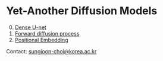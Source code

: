 # Yet-Another Diffusion Models

0. [Dense U-net](https://github.com/sjchoi86/yet-another-diffusion-models/blob/main/code/demo_unet.ipynb)
1. [Forward diffusion process](https://github.com/sjchoi86/yet-another-diffusion-models/blob/main/code/demo_forward_diffusion.ipynb)
2. [Positional Embedding](https://github.com/sjchoi86/yet-another-diffusion-models/blob/main/code/demo_position_embedding.ipynb)

Contact: sungjoon-choi@korea.ac.kr
